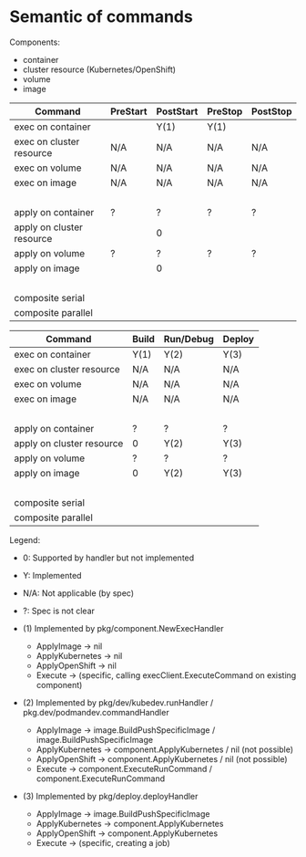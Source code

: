 # Semantic of commands

Components:
- container
- cluster resource (Kubernetes/OpenShift)
- volume
- image

| Command                     | PreStart | PostStart | PreStop | PostStop  |
|-----------------------------|----------|-----------|---------|-----------|
| exec on container           |          |   Y(1)    |  Y(1)   |           |
| exec on cluster resource    |  N/A     |   N/A     |  N/A    |   N/A     |
| exec on volume              |  N/A     |   N/A     |  N/A    |   N/A     |
| exec on image               |  N/A     |   N/A     |  N/A    |   N/A     |
| &nbsp;                      |          |           |         |           |
| apply on container          |    ?     |     ?     |   ?     |    ?      |
| apply on cluster resource   |          |     0     |         |           |
| apply on volume             |    ?     |     ?     |   ?     |    ?      |
| apply on image              |          |     0     |         |           |
| &nbsp;                      |          |           |         |           |
| composite serial            |          |           |         |           |
| composite parallel          |          |           |         |           |


| Command                     | Build | Run/Debug | Deploy |
|-----------------------------|-------|-----------|--------|
| exec on container           | Y(1)  |   Y(2)    |  Y(3)  |
| exec on cluster resource    | N/A   |   N/A     |  N/A   |
| exec on volume              | N/A   |   N/A     |  N/A   |
| exec on image               | N/A   |   N/A     |  N/A   |
| &nbsp;                      |       |           |        |
| apply on container          |   ?   |     ?     |    ?   |
| apply on cluster resource   |   0   |   Y(2)    |  Y(3)  |
| apply on volume             |   ?   |     ?     |    ?   |
| apply on image              |   0   |   Y(2)    |  Y(3)  |
| &nbsp;                      |       |           |        |
| composite serial            |       |           |        |
| composite parallel          |       |           |        |


Legend:

- 0: Supported by handler but not implemented
- Y: Implemented
- N/A: Not applicable (by spec)
- ?: Spec is not clear

- (1) Implemented by pkg/component.NewExecHandler
  - ApplyImage      -> nil
  - ApplyKubernetes -> nil
  - ApplyOpenShift  -> nil
  - Execute         -> (specific, calling execClient.ExecuteCommand on existing component)

- (2) Implemented by pkg/dev/kubedev.runHandler / pkg.dev/podmandev.commandHandler
  - ApplyImage      -> image.BuildPushSpecificImage     / image.BuildPushSpecificImage
  - ApplyKubernetes -> component.ApplyKubernetes        / nil (not possible)
  - ApplyOpenShift  -> component.ApplyKubernetes        / nil (not possible)
  - Execute         -> component.ExecuteRunCommand      / component.ExecuteRunCommand

- (3) Implemented by pkg/deploy.deployHandler
  - ApplyImage      -> image.BuildPushSpecificImage
  - ApplyKubernetes -> component.ApplyKubernetes
  - ApplyOpenShift  -> component.ApplyKubernetes
  - Execute         -> (specific, creating a job)
